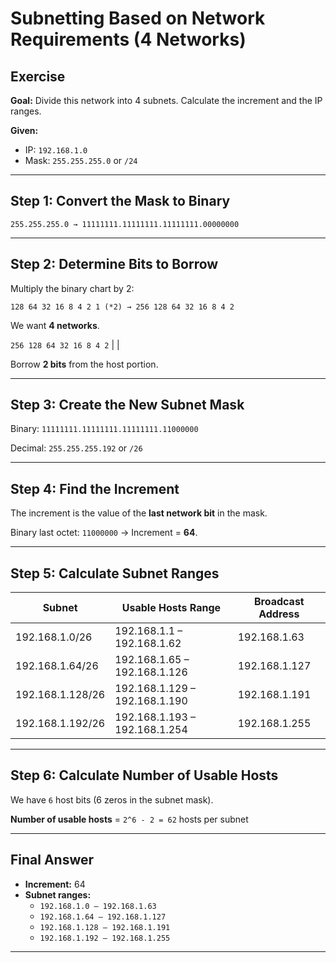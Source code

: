 # Subnetting Based on Network Requirements (4 Networks)

## Exercise
**Goal:** Divide this network into 4 subnets. Calculate the increment and the IP ranges.  

**Given:**  
- IP: `192.168.1.0`  
- Mask: `255.255.255.0` or `/24`  

---

## Step 1: Convert the Mask to Binary

   `255.255.255.0 → 11111111.11111111.11111111.00000000`

---
   
## Step 2: Determine Bits to Borrow

   Multiply the binary chart by 2:
   
   `128 64 32 16 8 4 2 1 (*2) → 256 128 64 32 16 8 4 2`

   We want **4 networks**.

   `256 128 64 32 16 8 4 2`
                       | |

   Borrow **2 bits** from the host portion.

---
   
## Step 3: Create the New Subnet Mask
   
   Binary: `11111111.11111111.11111111.11000000`

   Decimal: `255.255.255.192` or `/26`

---
   
## Step 4: Find the Increment

   The increment is the value of the **last network bit** in the mask.

   Binary last octet: `11000000` → Increment = **64**.

---

## Step 5: Calculate Subnet Ranges

| Subnet           | Usable Hosts Range           | Broadcast Address |
|------------------|------------------------------|-------------------|
| 192.168.1.0/26   | 192.168.1.1 – 192.168.1.62   | 192.168.1.63      |
| 192.168.1.64/26  | 192.168.1.65 – 192.168.1.126 | 192.168.1.127     |
| 192.168.1.128/26 | 192.168.1.129 – 192.168.1.190| 192.168.1.191     |
| 192.168.1.192/26 | 192.168.1.193 – 192.168.1.254| 192.168.1.255     |

---

## Step 6: Calculate Number of Usable Hosts

   We have `6` host bits (6 zeros in the subnet mask).      

   **Number of usable hosts** = `2^6 - 2 = 62` hosts per subnet

---

## Final Answer

- **Increment:** 64  
- **Subnet ranges:**  
  - `192.168.1.0 – 192.168.1.63`  
  - `192.168.1.64 – 192.168.1.127`  
  - `192.168.1.128 – 192.168.1.191`  
  - `192.168.1.192 – 192.168.1.255`  

---